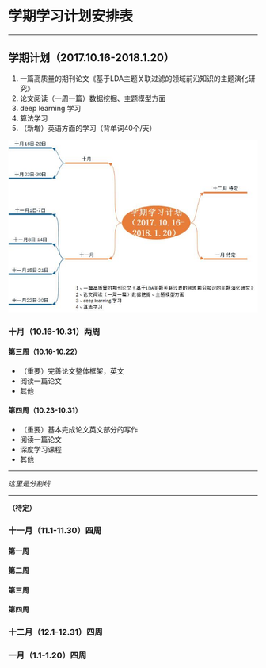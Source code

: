 # 学期学习计划安排表
* * *
## 学期计划（2017.10.16-2018.1.20）
1. 一篇高质量的期刊论文《基于LDA主题关联过滤的领域前沿知识的主题演化研究》
2. 论文阅读（一周一篇）数据挖掘、主题模型方面
3. deep learning 学习
4. 算法学习
5. （新增）英语方面的学习（背单词40个/天）

![image](https://github.com/EachenKuang/Something/blob/master/image/Plan.jpg)

### 十月（10.16-10.31）两周

#### 第三周（10.16-10.22）
* （重要）完善论文整体框架，英文
* 阅读一篇论文
* 其他

#### 第四周（10.23-10.31）
* （重要）基本完成论文英文部分的写作
* 阅读一篇论文
* 深度学习课程
* 其他

* * *
*这里是分割线*
* * *

**（待定）**
### 十一月（11.1-11.30）四周
#### 第一周
#### 第二周
#### 第三周
#### 第四周
### 十二月（12.1-12.31）四周

### 一月（1.1-1.20）四周



